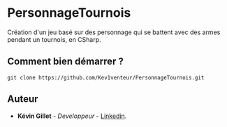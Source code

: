 # PersonnageTournois
Création d'un jeu basé sur des personnage qui se battent avec des armes pendant un tournois, en CSharp.

## Comment bien démarrer ?
```
git clone https://github.com/Kev1venteur/PersonnageTournois.git
```

## Auteur
- <b>Kévin Gillet</b> - <i>Developpeur</i> - <a href="https://www.linkedin.com/in/k%C3%A9vin-gillet-50b25b175/">Linkedin</a>.
